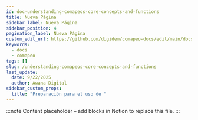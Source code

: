 ```yaml
---
id: doc-understanding-comapeos-core-concepts-and-functions
title: Nueva Página
sidebar_label: Nueva Página
sidebar_position: 4
pagination_label: Nueva Página
custom_edit_url: https://github.com/digidem/comapeo-docs/edit/main/docs/understanding-comapeos-core-concepts-and-functions.md
keywords:
  - docs
  - comapeo
tags: []
slug: /understanding-comapeos-core-concepts-and-functions
last_update:
  date: 9/22/2025
  author: Awana Digital
sidebar_custom_props:
  title: "Preparación para el uso de "
---
```


<!-- Placeholder content generated automatically because the Notion page is missing a Website Block. -->

:::note
Content placeholder – add blocks in Notion to replace this file.
:::
